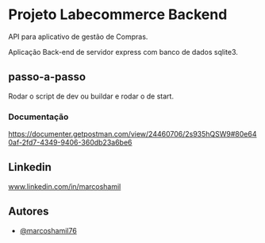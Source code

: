 # Projeto Labecommerce Backend

API  para aplicativo de gestão de Compras.<br>

Aplicação Back-end de servidor express com banco de dados sqlite3.<br>

## passo-a-passo
Rodar o script de dev ou buildar e rodar o de start.

### Documentação

https://documenter.getpostman.com/view/24460706/2s935hQSW9#80e640af-2fd7-4349-9406-360db23a6be6

## Linkedin

www.linkedin.com/in/marcoshamil

## Autores

- [@marcoshamil76](https://github.com/marcoshamil76)


